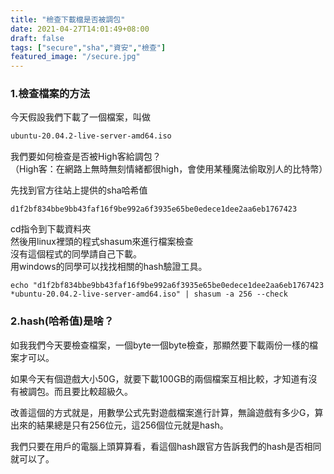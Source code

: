 ```yaml
---
title: "檢查下載檔是否被調包"
date: 2021-04-27T14:01:49+08:00
draft: false
tags: ["secure","sha","資安","檢查"]
featured_image: "/secure.jpg"
---
```


### 1.檢查檔案的方法

今天假設我們下載了一個檔案，叫做

``` bash
ubuntu-20.04.2-live-server-amd64.iso
```  

我們要如何檢查是否被High客給調包？  
（High客：在網路上無時無刻情緒都很high，會使用某種魔法偷取別人的比特幣）  
  
先找到官方往站上提供的sha哈希值  
```
d1f2bf834bbe9bb43faf16f9be992a6f3935e65be0edece1dee2aa6eb1767423
```  
cd指令到下載資料夾  
然後用linux裡頭的程式shasum來進行檔案檢查  
沒有這個程式的同學請自己下載。  
用windows的同學可以找找相關的hash驗證工具。  
```
echo "d1f2bf834bbe9bb43faf16f9be992a6f3935e65be0edece1dee2aa6eb1767423 *ubuntu-20.04.2-live-server-amd64.iso" | shasum -a 256 --check
```  

### 2.hash(哈希值)是啥？

如我我們今天要檢查檔案，一個byte一個byte檢查，那顯然要下載兩份一樣的檔案才可以。  

如果今天有個遊戲大小50G，就要下載100GB的兩個檔案互相比較，才知道有沒有被調包。而且要比較超級久。  

改善這個的方式就是，用數學公式先對遊戲檔案進行計算，無論遊戲有多少G，算出來的結果總是只有256位元，這256個位元就是hash。  

我們只要在用戶的電腦上頭算算看，看這個hash跟官方告訴我們的hash是否相同就可以了。
